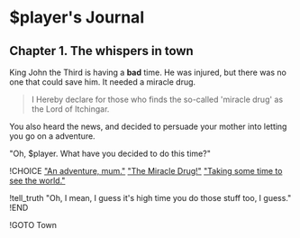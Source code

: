 # $player's Journal
## Chapter 1. The whispers in town

King John the Third is having a **bad** time. He was injured, but there was no one that could save him.
It needed a miracle drug.

> I Hereby declare for those who finds the so-called 'miracle drug' as the Lord of Itchingar.

You also heard the news, and decided to persuade your mother into letting you go on a adventure.

"Oh, $player. What have you decided to do this time?"

!CHOICE
["An adventure, mum."](tell_truth)
["The Miracle Drug!"](thoughtless)
["Taking some time to see the world."](clever)

!tell_truth
"Oh, I mean, I guess it's high time you do those stuff too, I guess."
!END

!GOTO Town
